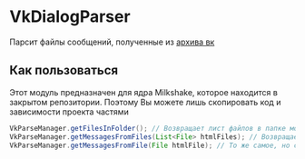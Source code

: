 # VkDialogParser
Парсит файлы сообщений, полученные из [архива вк](https://vk.com/data_protection?section=rules&scroll_to_archive=1)

## Как пользоваться
Этот модуль предназначен для ядра Milkshake, которое находится в закрытом репозитории. Поэтому Вы можете лишь скопировать код и зависимости проекта частями
```java
VkParseManager.getFilesInFolder(); // Возвращает лист файлов в папке модуля
VkParseManager.getMessagesFromFiles(List<File> htmlFiles); // Возвращает лист объектов VkMessage. Важно, чтобы все передаваемые файлы были формата .html
VkParseManager.getMessagesFromFile(File htmlFile); // То же самое, но с одиночным файлом 
```
